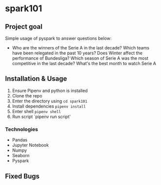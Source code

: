 # spark101

## Project goal
Simple usage of pyspark to answer questions below:
* Who are the winners of the Serie A in the last decade?
Which teams have been relegated in the past 10 years?
Does Winter affect the performance of Bundesliga?
Which season of Serie A was the most competitive in the last decade?
What's the best month to watch Serie A
## Installation & Usage

1. Ensure Pipenv and python is installed
2. Clone the repo
3. Enter the directory using `cd spark101`
3. Install dependencies `pipenv install`
4. Enter shell `pipenv shell`
5. Run script `pipenv run script'

<!-- to-do: usage -->


### Technologies

* Pandas
* Jupyter Notebook
* Numpy
* Seaborn
* Pyspark


## Fixed Bugs
